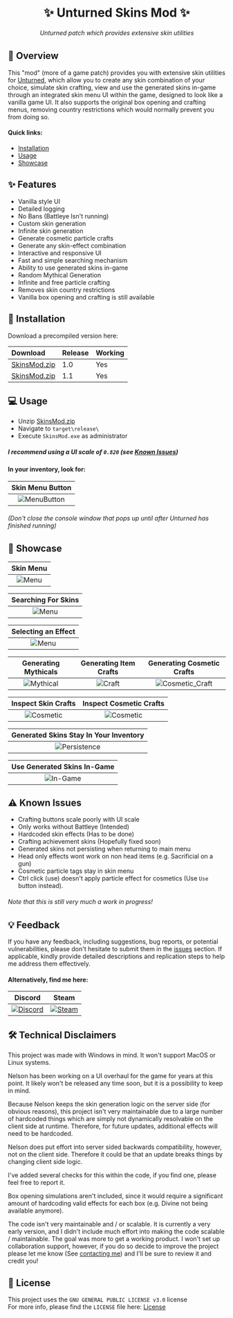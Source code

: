 <h1 align="center">✨ Unturned Skins Mod ✨</h1>

<h6 align="center"><em>Unturned patch which provides extensive skin utilities</em></h6>

## 📝 Overview

This "mod" (more of a game patch) provides you with extensive skin utilities for [Unturned](https://store.steampowered.com/app/304930/Unturned/), which allow you to create any skin combination of your choice, simulate skin crafting, view and use the generated skins in-game through an integrated skin menu UI within the game, designed to look like a vanilla game UI. It also supports the original box opening and crafting menus, removing country restrictions which would normally prevent you from doing so.

#### Quick links:

- [Installation](#-installation)
- [Usage](#-usage)
- [Showcase](#-showcase)

## ✨ Features

- Vanilla style UI
- Detailed logging
- No Bans (Battleye Isn't running)
- Custom skin generation
- Infinite skin generation
- Generate cosmetic particle crafts
- Generate any skin-effect combination
- Interactive and responsive UI
- Fast and simple searching mechanism
- Ability to use generated skins in-game
- Random Mythical Generation
- Infinite and free particle crafting
- Removes skin country restrictions
- Vanilla box opening and crafting is still available

## 🚀 Installation

Download a precompiled version here:

| Download | Release | Working |
|:---------|:--------|:--------|
| [SkinsMod.zip](https://github.com/DontCallMeLuca/Unturned-Skins-Mod/releases/download/v1.0/SkinsMod.zip)| 1.0 | Yes |
| [SkinsMod.zip](https://github.com/DontCallMeLuca/Unturned-Skins-Mod/releases/download/v1.1/SkinsMod.zip)| 1.1 | Yes |

## 💻 Usage

- Unzip [SkinsMod.zip](https://github.com/DontCallMeLuca/Unturned-Skins-Mod/releases/download/v1.0/SkinsMod.zip)
- Navigate to `target\release\`
- Execute `SkinsMod.exe` as administrator

##### I recommend using a UI scale of `0.820` (see [Known Issues](#-known-issues))

#### In your inventory, look for:

| Skin Menu Button |
|:----------------:|
|![MenuButton](./screenshots/menu_button.png)|

###### _(Don't close the console window that pops up until after Unturned has finished running)_

## 🌌 Showcase

| Skin Menu |
|:---------:|
|![Menu](./screenshots/example.png)|

| Searching For Skins |
|:-------------------:|
|![Menu](./screenshots/example_search.png)|

| Selecting an Effect |
|:-------------------:|
|![Menu](./screenshots/effect_menu.png)|

| Generating Mythicals | Generating Item Crafts | Generating Cosmetic Crafts |
|:--------------------:|:----------------------:|:---------------------------:|
|![Mythical](./screenshots/example_mythical.png)|![Craft](./screenshots/example_craft.png)|![Cosmetic_Craft](./screenshots/example_impossible.png)

| Inspect Skin Crafts | Inspect Cosmetic Crafts |
|:-------------------:|:-----------------------:|
|![Cosmetic](./screenshots/example_showcase.png)|![Cosmetic](./screenshots/sacrificial_antlers.png)|

| Generated Skins Stay In Your Inventory |
|:--------------------------------------:|
|![Persistence](./screenshots/items_in_inventory.png)|

| Use Generated Skins In-Game |
|:---------------------------:|
|![In-Game](./screenshots/example_ingame.png)|

## ⚠ Known Issues

- Crafting buttons scale poorly with UI scale
- Only works without Battleye (Intended)
- Hardcoded skin effects (Has to be done)
- Crafting achievement skins (Hopefully fixed soon)
- Generated skins not persisting when returning to main menu
- Head only effects wont work on non head items (e.g. Sacrificial on a gun)
- Cosmetic particle tags stay in skin menu
- Ctrl click (use) doesn't apply particle effect for cosmetics (Use `Use` button instead).

###### Note that this is still very much a work in progress!

## 💡 Feedback

If you have any feedback, including suggestions, bug reports, or potential vulnerabilities, please don't hesitate to submit them in the [issues](https://github.com/DontCallMeLuca/Unturned-Skins-Mod/issues) section. If applicable, kindly provide detailed descriptions and replication steps to help me address them effectively.

#### Alternatively, find me here:

| Discord | Steam |
|:-------:|:-----:|
| <a href="https://discordapp.com/users/1186307792777257040"> <img src="https://img.shields.io/badge/Discord-5865F2?style=for-the-badge&logo=discord&logoColor=white&logoSize=auto" alt="Discord" /> </a> | <a href="https://steamcommunity.com/id/swagg3rballs/"><img src="https://img.shields.io/badge/steam-%23000000.svg?style=for-the-badge&logo=steam&logoColor=white&logoSize=auto" alt="Steam"></a>|

## 🛠 Technical Disclaimers

This project was made with Windows in mind. It won't support MacOS or Linux systems.

Nelson has been working on a UI overhaul for the game for years at this point. It likely won't be released any time soon, but it is a possibility to keep in mind.

Because Nelson keeps the skin generation logic on the server side (for obvious reasons), this project isn't very maintainable due to a large number of hardcoded things which are simply not dynamically resolvable on the client side at runtime. Therefore, for future updates, additional effects will need to be hardcoded.

Nelson does put effort into server sided backwards compatibility, however, not on the client side. Therefore it could be that an update breaks things by changing client side logic.

I've added several checks for this within the code, if you find one, please feel free to report it.

Box opening simulations aren't included, since it would require a significant amount of hardcoding valid effects for each box (e.g. Divine not being available anymore).

The code isn't very maintainable and / or scalable. It is currently a very early version, and I didn't include much effort into making the code scalable / maintainable. The goal was more to get a working product. I won't set up collaboration support, however, if you do so decide to improve the project please let me know (See [contacting me](#alternatively-find-me-here)) and I'll be sure to review it and credit you!

## 📃 License
This project uses the `GNU GENERAL PUBLIC LICENSE v3.0` license
<br>
For more info, please find the `LICENSE` file here: [License](LICENSE)
